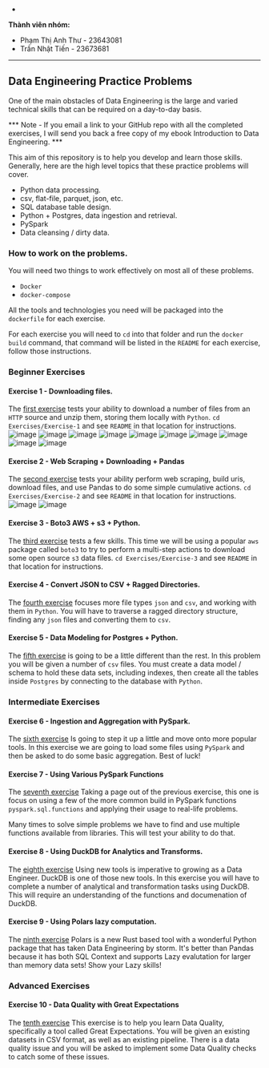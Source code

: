-
**Thành viên nhóm:**
- Phạm Thị Anh Thư - 23643081
- Trần Nhật Tiến - 23673681
---

## Data Engineering Practice Problems

One of the main obstacles of Data Engineering is the large
and varied technical skills that can be required on a 
day-to-day basis.

*** Note - If you email a link to your GitHub repo with all the completed
exercises, I will send you back a free copy of my ebook Introduction to Data Engineering. ***

This aim of this repository is to help you develop and 
learn those skills. Generally, here are the high level
topics that these practice problems will cover.

- Python data processing.
- csv, flat-file, parquet, json, etc.
- SQL database table design.
- Python + Postgres, data ingestion and retrieval.
- PySpark
- Data cleansing / dirty data.

### How to work on the problems.
You will need two things to work effectively on most all
of these problems. 
- `Docker`
- `docker-compose`

All the tools and technologies you need will be packaged
  into the `dockerfile` for each exercise.

For each exercise you will need to `cd` into that folder and
run the `docker build` command, that command will be listed in
the `README` for each exercise, follow those instructions.

### Beginner Exercises

#### Exercise 1 - Downloading files.
The [first exercise](https://github.com/danielbeach/data-engineering-practice/tree/main/Exercises/Exercise-1) tests your ability to download a number of files
from an `HTTP` source and unzip them, storing them locally with `Python`.
`cd Exercises/Exercise-1` and see `README` in that location for instructions.
![image](https://github.com/user-attachments/assets/11631b24-6160-4c99-b958-13fb38da8829)
![image](https://github.com/user-attachments/assets/9ffbd177-aaca-4c28-b676-d6a23d9d89b2)
![image](https://github.com/user-attachments/assets/e6ef9e3d-7398-4115-a7ff-06e8e3843fec)
![image](https://github.com/user-attachments/assets/13645751-b863-4b8e-8bbf-d5b94e1279f6)
![image](https://github.com/user-attachments/assets/264e35f5-ac79-4c51-bbfe-6e5579981c38)
![image](https://github.com/user-attachments/assets/d4837a00-d412-4e3d-a004-e3b557d02ae0)
![image](https://github.com/user-attachments/assets/be248502-369b-4215-bfba-894f1cc622af)
![image](https://github.com/user-attachments/assets/d5b900a5-0493-42ca-9ed4-6e16ba38da9e)
![image](https://github.com/user-attachments/assets/02be479f-3a09-42de-a40d-d022b5ea4a4b)
![image](https://github.com/user-attachments/assets/fb1a5a5f-214c-4590-ace3-5d39be8f3d3f)



#### Exercise 2 - Web Scraping + Downloading + Pandas
The [second exercise](https://github.com/danielbeach/data-engineering-practice/tree/main/Exercises/Exercise-2) 
tests your ability perform web scraping, build uris, download files, and use Pandas to
do some simple cumulative actions.
`cd Exercises/Exercise-2` and see `README` in that location for instructions.
![image](https://github.com/user-attachments/assets/40b70aa4-c743-4ca2-8c2e-2d23a26b7ddd)
![image](https://github.com/user-attachments/assets/b7492cb5-c24e-4294-bfd0-33d5b7790250)



#### Exercise 3 - Boto3 AWS + s3 + Python.
The [third exercise](https://github.com/danielbeach/data-engineering-practice/tree/main/Exercises/Exercise-3) tests a few skills.
This time we  will be using a popular `aws` package called `boto3` to try to perform a multi-step
actions to download some open source `s3` data files.
`cd Exercises/Exercise-3` and see `README` in that location for instructions.


#### Exercise 4 - Convert JSON to CSV + Ragged Directories.
The [fourth exercise](https://github.com/danielbeach/data-engineering-practice/tree/main/Exercises/Exercise-4) 
focuses more file types `json` and `csv`, and working with them in `Python`.
You will have to traverse a ragged directory structure, finding any `json` files
and converting them to `csv`.

#### Exercise 5 - Data Modeling for Postgres + Python.
The [fifth exercise](https://github.com/danielbeach/data-engineering-practice/tree/main/Exercises/Exercise-5) 
is going to be a little different than the rest. In this problem you will be given a number of
`csv` files. You must create a data model / schema to hold these data sets, including indexes,
then create all the tables inside `Postgres` by connecting to the database with `Python`.


### Intermediate Exercises

#### Exercise 6 - Ingestion and Aggregation with PySpark.
The [sixth exercise](https://github.com/danielbeach/data-engineering-practice/tree/main/Exercises/Exercise-6) 
Is going to step it up a little and move onto more popular tools. In this exercise we are going
to load some files using `PySpark` and then be asked to do some basic aggregation.
Best of luck!

#### Exercise 7 - Using Various PySpark Functions
The [seventh exercise](https://github.com/danielbeach/data-engineering-practice/tree/main/Exercises/Exercise-7) 
Taking a page out of the previous exercise, this one is focus on using a few of the
more common build in PySpark functions `pyspark.sql.functions` and applying their
usage to real-life problems.

Many times to solve simple problems we have to find and use multiple functions available
from libraries. This will test your ability to do that.

#### Exercise 8 - Using DuckDB for Analytics and Transforms.
The [eighth exercise](https://github.com/danielbeach/data-engineering-practice/tree/main/Exercises/Exercise-8) 
Using new tools is imperative to growing as a Data Engineer. DuckDB is one of those new tools. In this
exercise you will have to complete a number of analytical and transformation tasks using DuckDB. This
will require an understanding of the functions and documenation of DuckDB.

#### Exercise 9 - Using Polars lazy computation.
The [ninth exercise](https://github.com/danielbeach/data-engineering-practice/tree/main/Exercises/Exercise-9) 
Polars is a new Rust based tool with a wonderful Python package that has taken Data Engineering by
storm. It's better than Pandas because it has both SQL Context and supports Lazy evalutation 
for larger than memory data sets! Show your Lazy skills!


### Advanced Exercises

#### Exercise 10 - Data Quality with Great Expectations
The [tenth exercise](https://github.com/danielbeach/data-engineering-practice/tree/main/Exercises/Exercise-10) 
This exercise is to help you learn Data Quality, specifically a tool called Great Expectations. You will
be given an existing datasets in CSV format, as well as an existing pipeline. There is a data quality issue 
and you will be asked to implement some Data Quality checks to catch some of these issues.
